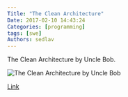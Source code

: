 ```yaml
---
Title: "The Clean Architecture"
Date: 2017-02-10 14:43:24
Categories: [programming]
tags: [swe]
Authors: sedlav
---
```


The Clean Architecture by Uncle Bob.

![The Clean Architecture by Uncle Bob](/images/CleanArchitecture.jpg)

[Link](https://8thlight.com/blog/uncle-bob/2012/08/13/the-clean-architecture.html)
